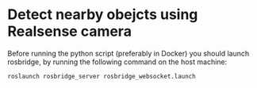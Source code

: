 # Detect nearby obejcts using Realsense camera

Before running the python script (preferably in Docker) you should launch rosbridge, by running the following command on the host machine:

```bash
roslaunch rosbridge_server rosbridge_websocket.launch 
```


